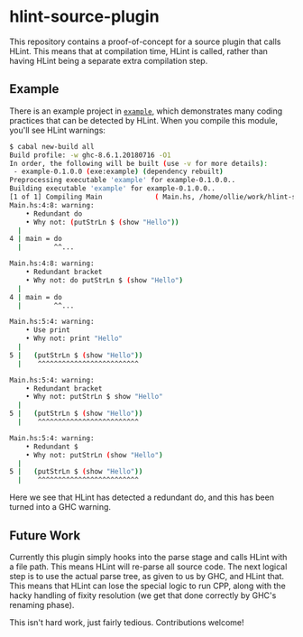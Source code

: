 # hlint-source-plugin

This repository contains a proof-of-concept for a source plugin that calls
HLint. This means that at compilation time, HLint is called, rather than having
HLint being a separate extra compilation step.

## Example

There is an example project in [`example`](./example), which demonstrates many
coding practices that can be detected by HLint. When you compile this module,
you'll see HLint warnings:

```sh
$ cabal new-build all
Build profile: -w ghc-8.6.1.20180716 -O1
In order, the following will be built (use -v for more details):
 - example-0.1.0.0 (exe:example) (dependency rebuilt)
Preprocessing executable 'example' for example-0.1.0.0..
Building executable 'example' for example-0.1.0.0..
[1 of 1] Compiling Main             ( Main.hs, /home/ollie/work/hlint-source-plugin/dist-newstyle/build/x86_64-linux/ghc-8.6.1.20180716/example-0.1.0.0/x/example/build/example/example-tmp/Main.o ) [Plugin forced recompilation]
Main.hs:4:8: warning:
    • Redundant do
    • Why not: (putStrLn $ (show "Hello"))
  |
4 | main = do
  |        ^^...

Main.hs:4:8: warning:
    • Redundant bracket
    • Why not: do putStrLn $ (show "Hello")
  |
4 | main = do
  |        ^^...

Main.hs:5:4: warning:
    • Use print
    • Why not: print "Hello"
  |
5 |   (putStrLn $ (show "Hello"))
  |    ^^^^^^^^^^^^^^^^^^^^^^^^^

Main.hs:5:4: warning:
    • Redundant bracket
    • Why not: putStrLn $ show "Hello"
  |
5 |   (putStrLn $ (show "Hello"))
  |    ^^^^^^^^^^^^^^^^^^^^^^^^^

Main.hs:5:4: warning:
    • Redundant $
    • Why not: putStrLn (show "Hello")
  |
5 |   (putStrLn $ (show "Hello"))
  |    ^^^^^^^^^^^^^^^^^^^^^^^^^
```

Here we see that HLint has detected a redundant do, and this has been turned
into a GHC warning.

## Future Work

Currently this plugin simply hooks into the parse stage and calls HLint with a
file path. This means HLint will re-parse all source code. The next logical step
is to use the actual parse tree, as given to us by GHC, and HLint that. This
means that HLint can lose the special logic to run CPP, along with the hacky
handling of fixity resolution (we get that done correctly by GHC's renaming
phase).

This isn't hard work, just fairly tedious. Contributions welcome!
